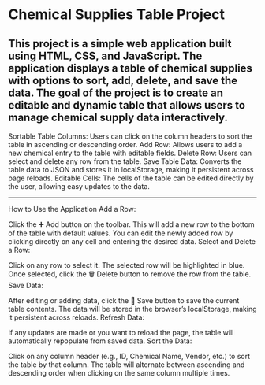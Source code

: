 # Chemical Supplies Table Project
This project is a simple web application built using HTML, CSS, and JavaScript. The application displays a table of chemical supplies with options to sort, add, delete, and save the data. The goal of the project is to create an editable and dynamic table that allows users to manage chemical supply data interactively.
----------------------------------------------------------------------------
Sortable Table Columns: Users can click on the column headers to sort the table in ascending or descending order.
Add Row: Allows users to add a new chemical entry to the table with editable fields.
Delete Row: Users can select and delete any row from the table.
Save Table Data: Converts the table data to JSON and stores it in localStorage, making it persistent across page reloads.
Editable Cells: The cells of the table can be edited directly by the user, allowing easy updates to the data.

-------------------------------------------------------------------------
How to Use the Application
Add a Row:

Click the ➕ Add button on the toolbar. This will add a new row to the bottom of the table with default values.
You can edit the newly added row by clicking directly on any cell and entering the desired data.
Select and Delete a Row:

Click on any row to select it. The selected row will be highlighted in blue.
Once selected, click the 🗑 Delete button to remove the row from the table.
Save Data:

After editing or adding data, click the 💾 Save button to save the current table contents.
The data will be stored in the browser’s localStorage, making it persistent across reloads.
Refresh Data:

If any updates are made or you want to reload the page, the table will automatically repopulate from saved data.
Sort the Data:

Click on any column header (e.g., ID, Chemical Name, Vendor, etc.) to sort the table by that column.
The table will alternate between ascending and descending order when clicking on the same column multiple times.
